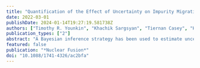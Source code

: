 ```yaml
---
title: "Quantification of the Effect of Uncertainty on Impurity Migration in PISCES-A Simulated with GITR"
date: 2022-03-01
publishDate: 2024-01-14T19:27:19.581738Z
authors: ["Timothy R. Younkin", "Khachik Sargsyan", "Tiernan Casey", "Habib N. Najm", "J. M. Canik", "D. L. Green", "R. P. Doerner", "D. Nishijima", "M. Baldwin", "Jon Drobny", "Davide Curreli", "Brian D. Wirth"]
publication_types: ["2"]
abstract: "A Bayesian inference strategy has been used to estimate uncertain inputs to global impurity transport code (GITR) modeling predictions of tungsten erosion and migration in the linear plasma device, PISCES-A. This allows quantification of GITR output uncertainty based on the uncertainties in measured PISCES-A plasma electron density and temperature profiles (n_e, T_e) used as inputs to GITR. The technique has been applied for comparison to dedicated experiments performed for high (4 x 1022 m−2 s−1) and low (5 x 1021 m−2 s−1) flux 250 eV He–plasma exposed tungsten (W) targets designed to assess the net and gross erosion of tungsten, and corresponding W impurity transport. The W target design and orientation, impurity collector, and diagnostics, have been designed to eliminate complexities associated with tokamak divertor plasma exposures (inclined target, mixed plasma species, re-erosion, etc) to benchmark results against the trace impurity transport model simulated by GITR. The simulated results of the erosion, migration, and re-deposition of W during the experiment from the GITR code coupled to materials response models are presented. Specifically, the modeled and experimental W I emission spectroscopy data for a 429.4 nm line and net erosion through the target and collector mass difference measurements are compared. The methodology provides predictions of observable quantities of interest with quantified uncertainty, allowing estimation of moments, together with the sensitivities to plasma temperature and density."
featured: false
publication: "*Nuclear Fusion*"
doi: "10.1088/1741-4326/ac2bfa"
---
```


